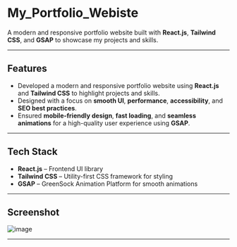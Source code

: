 # My_Portfolio_Webiste

A modern and responsive portfolio website built with **React.js**, **Tailwind CSS**, and **GSAP** to showcase my projects and skills.

---

## Features

- Developed a modern and responsive portfolio website using **React.js** and **Tailwind CSS** to highlight projects and skills.
- Designed with a focus on **smooth UI**, **performance**, **accessibility**, and **SEO best practices**.
- Ensured **mobile-friendly design**, **fast loading**, and **seamless animations** for a high-quality user experience using **GSAP**.

---

## Tech Stack

- **React.js** – Frontend UI library
- **Tailwind CSS** – Utility-first CSS framework for styling
- **GSAP** – GreenSock Animation Platform for smooth animations

---

## Screenshot


![image](https://github.com/user-attachments/assets/a69049a7-9f7f-4c4c-a5b3-c7c6da816d1a)


---

